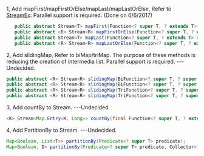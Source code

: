 
1, Add mapFirst/mapFirstOrElse/mapLast/mapLastOrElse, Refer to [StreamEx][]:
   Parallel support is required. (Done on 6/6/2017)
   
```java
   public abstract Stream<T> mapFirst(Function<? super T, ? extends T> mapperForFirst);
   public abstract <R> Stream<R> mapFirstOrElse(Function<? super T, ? extends R> mapperForFirst ,Function<? super T, ? extends R> mapperForElse);
   public abstract Stream<T> mapLast(Function<? super T, ? extends T> mapperForLast);
   public abstract <R> Stream<R> mapLastOrElse(Function<? super T, ? extends R> mapperForLast ,Function<? super T, ? extends R> mapperForElse);
```

2, Add slidingMap, Refer to biMap/triMap. The purpose of these methods is reducing the creation of intermedia list. Parallel support is required. ---Undecided.

```java
public abstract <R> Stream<R> slidingMap(BiFunction<? super T, ? super T, R> mapper);
public abstract <R> Stream<R> slidingMap(BiFunction<? super T, ? super T, R> mapper, int increment);
public abstract <R> Stream<R> slidingMap(TriFunction<? super T, ? super T, ? super T, R> mapper);
public abstract <R> Stream<R> slidingMap(TriFunction<? super T, ? super T, ? super T, R> mapper, int increment);
```

3, Add countBy to Stream. ---Undecided.

```java
<K> Stream<Map.Entry<K, Long>> countBy(final Function<? super T, ? extends K> classifier) 
```

4, Add PartitionBy to Stream. ---Undecided.

```java
Map<Boolean, List<T>> partitionBy(Predicate<? super T> predicate);
Map<Boolean, D> partitionBy(Predicate<? super T> predicate, Collector<? super T, ?, D> downstream);
```

   [StreamEx]: https://github.com/amaembo/streamex
